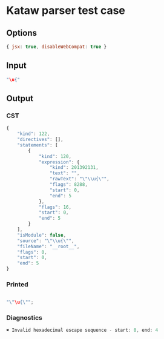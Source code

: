 # Kataw parser test case

## Options

`````js
{ jsx: true, disableWebCompat: true }
`````

## Input

`````js
"\u{"
`````

## Output

### CST

```javascript
{
    "kind": 122,
    "directives": [],
    "statements": [
        {
            "kind": 120,
            "expression": {
                "kind": 201392131,
                "text": "",
                "rawText": "\"\\u{\"",
                "flags": 8288,
                "start": 0,
                "end": 5
            },
            "flags": 16,
            "start": 0,
            "end": 5
        }
    ],
    "isModule": false,
    "source": "\"\\u{\"",
    "fileName": "__root__",
    "flags": 0,
    "start": 0,
    "end": 5
}
```

### Printed

```javascript

"\"\u{\"";
```

### Diagnostics

```javascript
✖ Invalid hexadecimal escape sequence - start: 0, end: 4

```

